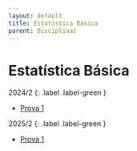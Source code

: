 ```yaml
---
layout: default
title: Estatística Básica
parent: Disciplinas
---
```


# Estatística Básica

2024/2
{: .label .label-green }

- [Prova 1](2024/2/prova1.pdf)

2025/2
{: .label .label-green }

- [Prova 1](2025/2/prova1.pdf)

